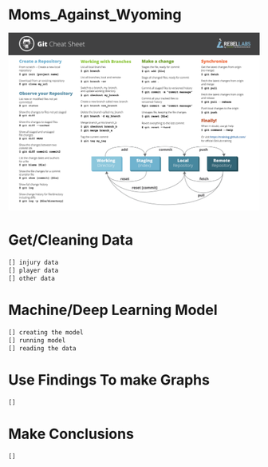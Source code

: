# Moms_Against_Wyoming
![alt text](GitCommands.png)

# Get/Cleaning Data
    [] injury data
    [] player data
    [] other data

# Machine/Deep Learning Model
    [] creating the model
    [] running model
    [] reading the data

# Use Findings To make Graphs
    [] 

# Make Conclusions
    [] 